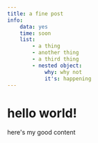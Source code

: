 ```yaml
---
title: a fine post
info:
    data: yes
    time: soon
    list:
        - a thing
        - another thing
        - a third thing
        - nested object:
            why: why not
            it's: happening
---
```

# hello world!

here's my good content
